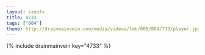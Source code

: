 ```yaml
--- 
layout: sieutv
title: 4733
tags: ["004"]
thumb: http://drainmainvein.com/media/videos/tmb/000/004/733/player.jpg
---
```

{% include drainmainvein key="4733" %} 
